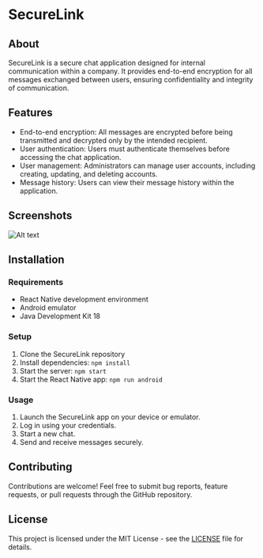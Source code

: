 # SecureLink

## About

SecureLink is a secure chat application designed for internal communication within a company. It provides end-to-end encryption for all messages exchanged between users, ensuring confidentiality and integrity of communication.

## Features

- End-to-end encryption: All messages are encrypted before being transmitted and decrypted only by the intended recipient.
- User authentication: Users must authenticate themselves before accessing the chat application.
- User management: Administrators can manage user accounts, including creating, updating, and deleting accounts.
- Message history: Users can view their message history within the application.

## Screenshots

![Alt text](https://raw.githubusercontent.com/Mujtaba-Z/SecureLink/main/src/assets/deviceframes-3.png)

## Installation

### Requirements

- React Native development environment
- Android emulator
- Java Development Kit 18


### Setup

1. Clone the SecureLink repository
3. Install dependencies: `npm install`
5. Start the server: `npm start`
6. Start the React Native app: `npm run android`

### Usage

1. Launch the SecureLink app on your device or emulator.
2. Log in using your credentials.
3. Start a new chat.
4. Send and receive messages securely.

## Contributing

Contributions are welcome! Feel free to submit bug reports, feature requests, or pull requests through the GitHub repository.

## License

This project is licensed under the MIT License - see the [LICENSE](LICENSE) file for details.
